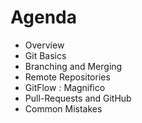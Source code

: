 # Agenda
* Overview    
* Git Basics  
* Branching and Merging
* Remote Repositories
* GitFlow : Magnifico
* Pull-Requests and GitHub
* Common Mistakes
